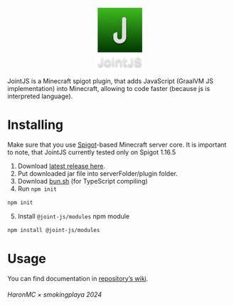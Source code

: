 <p align="center">
  <img src="logo.png">
</p>

JointJS is a Minecraft spigot plugin, that adds JavaScript (GraalVM JS implementation) into Minecraft, allowing to code faster (because js is interpreted language).

# Installing

Make sure that you use [Spigot](https://getbukkit.org/)-based Minecraft server core.
It is important to note, that JointJS currently tested only on Spigot 1.16.5

1. Download [latest release here](https://github.com/haronmc/jointjs/releases/latest).
2. Put downloaded jar file into serverFolder/plugin folder.
3. Download [bun.sh](https://bun.sh/) (for TypeScript compiling)
4. Run ``npm init``
```bash
npm init
```
5. Install ``@joint-js/modules`` npm module
```bash
npm install @joint-js/modules
```

# Usage

You can find documentation in [repository’s wiki](https://github.com/haronmc/jointjs/wiki).

###### HaronMC × smokingplaya 2024
